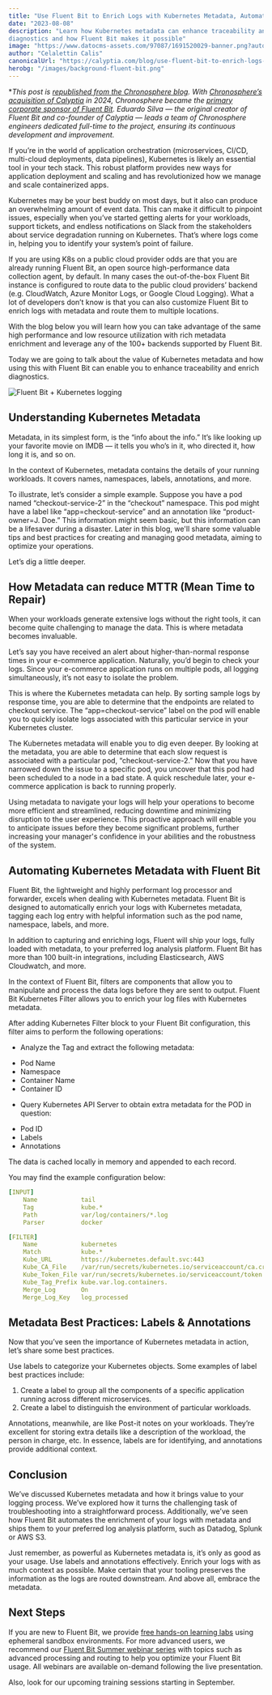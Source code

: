 ```yaml
---
title: "Use Fluent Bit to Enrich Logs with Kubernetes Metadata, Automatically"
date: "2023-08-08"
description: "Learn how Kubernetes metadata can enhance traceability and enrich
diagnostics and how Fluent Bit makes it possible"
image: "https://www.datocms-assets.com/97087/1691520029-banner.png?auto=format&fit=max&w=1200"
author: "Celalettin Calis"
canonicalUrl: "https://calyptia.com/blog/use-fluent-bit-to-enrich-logs-with-kubernetes-metadata-automatically"
herobg: "/images/background-fluent-bit.png"
---
```

**This post is [republished from the Chronosphere blog](https://calyptia.com/blog/use-fluent-bit-to-enrich-logs-with-kubernetes-metadata-automatically). 
With [Chronosphere’s acquisition of Calyptia](https://chronosphere.io/news/chronosphere-acquires-calyptia/) in 2024, Chronosphere became the [primary corporate sponsor of Fluent Bit](https://chronosphere.io/fluent-bit/)</a>. Eduardo Silva — the original creator of Fluent Bit and co-founder of Calyptia — leads a team of Chronosphere engineers dedicated full-time to the project, ensuring its continuous development and improvement.*

If you’re in the world of application orchestration (microservices, CI/CD,
multi-cloud deployments, data pipelines), Kubernetes is likely an essential tool
in your tech stack. This robust platform provides new ways for application
deployment and scaling and has revolutionized how we manage and scale
containerized apps.

Kubernetes may be your best buddy on most days, but it also can produce an
overwhelming amount of event data. This can make it difficult to pinpoint
issues, especially when you’ve started getting alerts for your workloads,
support tickets, and endless notifications on Slack from the stakeholders about
service degradation running on Kubernetes. That’s where logs come in, helping
you to identify your system’s point of failure.

If you are using K8s on a public cloud provider odds are that you are already
running Fluent Bit, an open source high-performance data collection agent, by
default. In many cases the out-of-the-box Fluent Bit instance is configured to
route data to the public cloud providers’ backend (e.g. CloudWatch, Azure
Monitor Logs, or Google Cloud Logging). What a lot of developers don’t know is
that you can also customize Fluent Bit to enrich logs with metadata and route
them to multiple locations.

With the blog below you will learn how you can take advantage of the same high
performance and low resource utilization with rich metadata enrichment and
leverage any of the 100+ backends supported by Fluent Bit.

Today we are going to talk about the value of Kubernetes metadata and how using
this with Fluent Bit can enable you to enhance traceability and enrich
diagnostics.

![Fluent Bit + Kubernetes logging](https://calyptia.com/_next/image?url=https://www.datocms-assets.com/97087/1691510930-fluent-bit-kubernetes-logging.png&w=1920&q=75)

## Understanding Kubernetes Metadata

Metadata, in its simplest form, is the “info about the info.” It’s like looking
up your favorite movie on IMDB — it tells you who’s in it, who directed it, how
long it is, and so on.

In the context of Kubernetes, metadata contains the details of your running
workloads. It covers names, namespaces, labels, annotations, and more.

To illustrate, let’s consider a simple example. Suppose you have a pod named
“checkout-service-2” in the “checkout” namespace. This pod might have a label
like “app=checkout-service” and an annotation like “product-owner=J. Doe.” This
information might seem basic, but this information can be a lifesaver during a
disaster. Later in this blog, we'll share some valuable tips and best practices
for creating and managing good metadata, aiming to optimize your operations.

Let’s dig a little deeper.

## How Metadata can reduce MTTR (Mean Time to Repair)

When your workloads generate extensive logs without the right tools, it can
become quite challenging to manage the data. This is where metadata becomes
invaluable.

Let’s say you have received an alert about higher-than-normal response times in
your e-commerce application. Naturally, you’d begin to check your logs. Since
your e-commerce application runs on multiple pods, all logging simultaneously,
it’s not easy to isolate the problem.

This is where the Kubernetes metadata can help. By sorting sample logs by
response time, you are able to determine that the endpoints are related to
checkout service. The “app=checkout-service” label on the pod will enable you to
quickly isolate logs associated with this particular service in your Kubernetes
cluster.

The Kubernetes metadata will enable you to dig even deeper. By looking at the
metadata, you are able to determine that each slow request is associated with a
particular pod, “checkout-service-2.” Now that you have narrowed down the issue
to a specific pod, you uncover that this pod had been scheduled to a node in a
bad state. A quick reschedule later, your e-commerce application is back to
running properly.

Using metadata to navigate your logs will help your operations to become more
efficient and streamlined, reducing downtime and minimizing disruption to the
user experience. This proactive approach will enable you to anticipate issues
before they become significant problems, further increasing your manager's
confidence in your abilities and the robustness of the system.

## Automating Kubernetes Metadata with Fluent Bit

Fluent Bit, the lightweight and highly performant log processor and forwarder,
excels when dealing with Kubernetes metadata. Fluent Bit is designed to
automatically enrich your logs with Kubernetes metadata, tagging each log entry
with helpful information such as the pod name, namespace, labels, and more.

In addition to capturing and enriching logs, Fluent will ship your logs, fully
loaded with metadata, to your preferred log analysis platform. Fluent Bit has
more than 100 built-in integrations, including Elasticsearch, AWS Cloudwatch,
and more.

In the context of Fluent Bit, filters are components that allow you to
manipulate and process the data logs before they are sent to output. Fluent Bit
Kubernetes Filter allows you to enrich your log files with Kubernetes metadata.

After adding Kubernetes Filter block to your Fluent Bit configuration, this
filter aims to perform the following operations:

* Analyze the Tag and extract the following metadata:
+ Pod Name
+ Namespace
+ Container Name
+ Container ID
* Query Kubernetes API Server to obtain extra metadata for the POD in question:
+ Pod ID
+ Labels
+ Annotations

The data is cached locally in memory and appended to each record.

You may find the example configuration below:


```yaml
[INPUT]
    Name            tail
    Tag             kube.*
    Path            var/log/containers/*.log
    Parser          docker

[FILTER]
    Name            kubernetes
    Match           kube.*
    Kube_URL        https://kubernetes.default.svc:443
    Kube_CA_File    /var/run/secrets/kubernetes.io/serviceaccount/ca.crt
    Kube_Token_File var/run/secrets/kubernetes.io/serviceaccount/token
    Kube_Tag_Prefix kube.var.log.containers.
    Merge_Log       On
    Merge_Log_Key   log_processed
```
## Metadata Best Practices: Labels & Annotations

Now that you’ve seen the importance of Kubernetes metadata in action, let’s
share some best practices.

Use labels to categorize your Kubernetes objects. Some examples of label best
practices include:

1. Create a label to group all the components of a specific application running
across different microservices.
2. Create a label to distinguish the environment of particular workloads.

Annotations, meanwhile, are like Post-it notes on your workloads. They’re
excellent for storing extra details like a description of the workload, the
person in charge, etc. In essence, labels are for identifying, and annotations
provide additional context.

## Conclusion

We’ve discussed Kubernetes metadata and how it brings value to your logging
process. We’ve explored how it turns the challenging task of troubleshooting
into a straightforward process. Additionally, we’ve seen how Fluent Bit
automates the enrichment of your logs with metadata and ships them to your
preferred log analysis platform, such as Datadog, Splunk or AWS S3.

Just remember, as powerful as Kubernetes metadata is, it’s only as good as your
usage. Use labels and annotations effectively. Enrich your logs with as much
context as possible. Make certain that your tooling preserves the information as
the logs are routed downstream. And above all, embrace the metadata.

## Next Steps

If you are new to Fluent Bit, we provide [free hands-on learning labs](https://info.calyptia.com/learning-labs) 
using ephemeral sandbox environments. For more advanced users, we recommend our 
[Fluent Bit Summer webinar series](https://calyptia.com/blog/fluent-bit-summer-webinar-series) 
with topics such as advanced processing and routing to help you optimize your Fluent Bit usage. 
All webinars are available on-demand following the live presentation.

Also, look for our upcoming training sessions starting in September.
